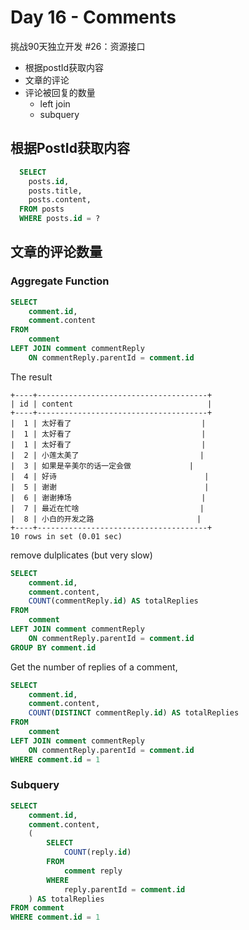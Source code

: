 # Day 16 - Comments 

挑战90天独立开发 #26：资源接口

- 根据postId获取内容
- 文章的评论
- 评论被回复的数量
  - left join 
  - subquery 


## 根据PostId获取内容

```sql
  SELECT 
    posts.id, 
    posts.title, 
    posts.content, 
  FROM posts
  WHERE posts.id = ?
```

## 文章的评论数量

### Aggregate Function 

```sql 
SELECT 
    comment.id, 
    comment.content
FROM 
    comment
LEFT JOIN comment commentReply
    ON commentReply.parentId = comment.id
```

The result 

```
+----+--------------------------------------+
| id | content                              |
+----+--------------------------------------+
|  1 | 太好看了                             |
|  1 | 太好看了                             |
|  1 | 太好看了                             |
|  2 | 小莲太美了                           |
|  3 | 如果是辛美尔的话一定会做             |
|  4 | 好诗                                 |
|  5 | 谢谢                                 |
|  6 | 谢谢捧场                             |
|  7 | 最近在忙啥                           |
|  8 | 小白的开发之路                       |
+----+--------------------------------------+
10 rows in set (0.01 sec)
```

remove dulplicates 
(but very slow)

```sql 
SELECT 
    comment.id, 
    comment.content, 
    COUNT(commentReply.id) AS totalReplies
FROM 
    comment
LEFT JOIN comment commentReply
    ON commentReply.parentId = comment.id
GROUP BY comment.id
```

Get the number of replies of a comment, 

```sql
SELECT 
    comment.id, 
    comment.content, 
    COUNT(DISTINCT commentReply.id) AS totalReplies
FROM 
    comment
LEFT JOIN comment commentReply
    ON commentReply.parentId = comment.id
WHERE comment.id = 1
```


### Subquery 

```sql 
SELECT 
    comment.id,
    comment.content, 
    (
        SELECT 
            COUNT(reply.id)
        FROM 
            comment reply
        WHERE 
            reply.parentId = comment.id
    ) AS totalReplies
FROM comment
WHERE comment.id = 1
```




